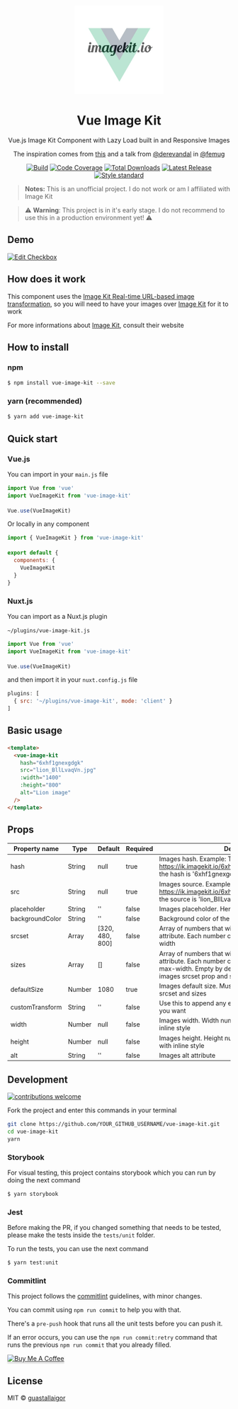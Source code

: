 <div align="center">
  <img src="./.github/logo.png" width="200px">
  <h1>Vue Image Kit</h1>
</div>
<p align="center">
  Vue.js Image Kit Component with Lazy Load built in and Responsive Images
</p>
<p align="center">
  The inspiration comes from <a href="https://codesandbox.io/s/vue-lazy-load-image-ls9rh?fontsize=14&hidenavigation=1&module=%2Fsrc%2FApp.vue&theme=dark" target="_blank">this</a> and a talk from <a href="https://github.com/derevandal" target="_blank">@derevandal</a> in <a href="https://github.com/femug" target="_blank">@femug</a>
</p>

<p align="center">
    <a href="https://circleci.com/gh/guastallaigor/vue-image-kit/tree/master"><img src="https://badgen.net/circleci/github/guastallaigor/vue-image-kit/master" alt="Build"></a>
    <a href="https://codecov.io/gh/guastallaigor/vue-image-kit"><img src="https://codecov.io/gh/guastallaigor/vue-image-kit/branch/master/graph/badge.svg" alt="Code Coverage"></a>
    <a href="https://www.npmjs.com/package/vue-image-kit"><img src="https://img.shields.io/npm/dt/vue-image-kit.svg" alt="Total Downloads"></a>
    <a href="https://github.com/guastallaigor/vue-image-kit/releases"><img src="https://img.shields.io/npm/v/vue-image-kit.svg" alt="Latest Release"></a>
    <a href="http://standardjs.com"><img src="https://img.shields.io/badge/code%20style-standard-brightgreen.svg" alt="Style standard"></a>
</p>

> **Notes:**
> This is an unofficial project.
> I do not work or am I affiliated with Image Kit

> :warning: **Warning**: This project is in it's early stage. I do not recommend to use this in a production environment yet! :warning:

## Demo

[![Edit Checkbox](https://codesandbox.io/static/img/play-codesandbox.svg)](https://codesandbox.io/s/vue-image-kit-keeh1)

## How does it work

This component uses the [Image Kit Real-time URL-based image transformation](https://imagekit.io/features/image-resize-smart-crop-responsive-dpr-client-hints), so you will need to have your images over [Image Kit](https://imagekit.io/) for it to work

For more informations about [Image Kit](https://imagekit.io/), consult their website

## How to install

### npm

```bash
$ npm install vue-image-kit --save
```

### yarn (recommended)

```bash
$ yarn add vue-image-kit
```

## Quick start
### Vue.js

You can import in your `main.js` file

```js
import Vue from 'vue'
import VueImageKit from 'vue-image-kit'

Vue.use(VueImageKit)
```

Or locally in any component

```js
import { VueImageKit } from 'vue-image-kit'

export default {
  components: {
    VueImageKit
  }
}
```

### Nuxt.js

You can import as a Nuxt.js plugin

`~/plugins/vue-image-kit.js`
```js
import Vue from 'vue'
import VueImageKit from 'vue-image-kit'

Vue.use(VueImageKit)
```

and then import it in your `nuxt.config.js` file
```js
plugins: [
  { src: '~/plugins/vue-image-kit', mode: 'client' }
]
```

## Basic usage

```html
<template>
  <vue-image-kit
    hash="6xhf1gnexgdgk"
    src="lion_BllLvaqVn.jpg"
    :width="1400"
    :height="800"
    alt="Lion image"
  />
</template>
```

## Props

| Property name   | Type   | Default         | Required | Description                                                                         |
|-----------------|--------|-----------------|----------|-------------------------------------------------------------------------------------|
| hash            | String | null            | true     | Images hash. Example: Take this image -> https://ik.imagekit.io/6xhf1gnexgdgk/lion_BllLvaqVn.jpg, the hash is '6xhf1gnexgdgk' |
| src             | String | null            | true     | Images source. Example: Take this image -> https://ik.imagekit.io/6xhf1gnexgdgk/lion_BllLvaqVn.jpg, the source is 'lion_BllLvaqVn.jpg' |
| placeholder     | String | ''              | false    | Images placeholder. Here you can pass a link |
| backgroundColor | String | ''              | false    | Background color of the images placeholder |
| srcset          | Array  | [320, 480, 800] | false    | Array of numbers that will define the images srcset attribute. Each number correspond to one of the images width |
| sizes           | Array  | []              | false    | Array of numbers that will define the images sizes attribute. Each number correspond to one of the images max-width. Empty by default, which gets each of the images srcset prop and subtract by 40px |
| defaultSize     | Number | 1080            | true     | Images default size. Must be larger than the largest srcset and sizes |
| customTransform | String | ''              | false    | Use this to append any extra image kit transform that you want |
| width           | Number | null            | false    | Images width. Width number in pixels. It will be set with inline style |
| height          | Number | null            | false    | Images height. Height number in pixels. It will be set with inline style |
| alt             | String | ''              | false    | Images alt attribute |

## Development

[![contributions welcome](https://img.shields.io/badge/contributions-welcome-brightgreen.svg?style=flat)](https://github.com/guastallaigor/vue-image-kit/issues)

Fork the project and enter this commands in your terminal

```sh
git clone https://github.com/YOUR_GITHUB_USERNAME/vue-image-kit.git
cd vue-image-kit
yarn
```

### Storybook
For visual testing, this project contains storybook which you can run by doing the next command
```sh
$ yarn storybook
```

### Jest
Before making the PR, if you changed something that needs to be tested, please make the tests inside the `tests/unit` folder.

To run the tests, you can use the next command

```sh
$ yarn test:unit
```

### Commitlint
This project follows the [commitlint](https://github.com/conventional-changelog/commitlint) guidelines, with minor changes.

You can commit using `npm run commit` to help you with that.

There's a `pre-push` hook that runs all the unit tests before you can push it.

If an error occurs, you can use the `npm run commit:retry` command that runs the previous `npm run commit` that you already filled.

<a href="https://www.buymeacoffee.com/guastallaigor" target="_blank"><img src="https://www.buymeacoffee.com/assets/img/custom_images/orange_img.png" alt="Buy Me A Coffee" style="height: 41px !important;width: 174px !important;box-shadow: 0px 3px 2px 0px rgba(190, 190, 190, 0.5) !important;-webkit-box-shadow: 0px 3px 2px 0px rgba(190, 190, 190, 0.5) !important;" ></a>

## License

MIT © [guastallaigor](https://github.com/guastallaigor/vue-image-kit/blob/master/LICENSE)

